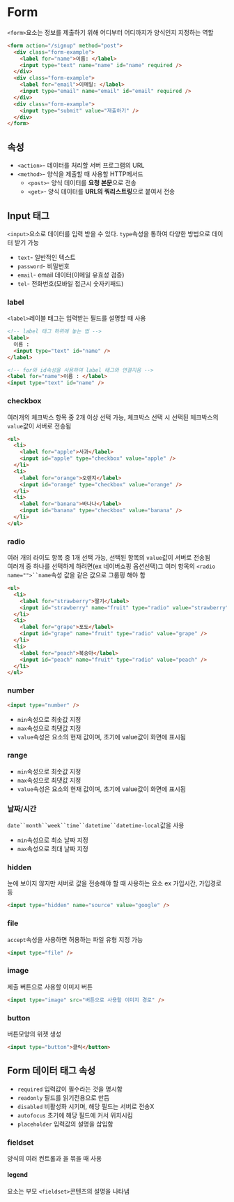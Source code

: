 # Form

`<form>`요소는 정보를 제출하기 위해 어디부터 어디까지가 양식인지 지정하는 역할

```html
<form action="/signup" method="post">
  <div class="form-example">
    <label for="name">이름: </label>
    <input type="text" name="name" id="name" required />
  </div>
  <div class="form-example">
    <label for="email">이메일: </label>
    <input type="email" name="email" id="email" required />
  </div>
  <div class="form-example">
    <input type="submit" value="제출하기" />
  </div>
</form>
```

## 속성

- `<action>`- 데이터를 처리할 서버 프로그램의 URL
- `<method>`- 양식을 제출할 때 사용할 HTTP메서드
  - `<post>`- 양식 데이터를 **요청 본문**으로 전송
  - `<get>`- 양식 데이터를 **URL의 쿼리스트링**으로 붙여서 전송

## Input 태그

`<input>`요소로 데이터를 입력 받을 수 있다. `type`속성을 통하여 다양한 방법으로 데이터 받기 가능

- `text`- 일반적인 텍스트
- `password`- 비밀번호
- `email`- email 데이터(이메일 유효성 검증)
- `tel`- 전화번호(모바일 접근시 숫자키패드)

### label

`<label>`레이블 태그는 입력받는 필드를 설명할 때 사용

```html
<!-- label 태그 하위에 놓는 법 -->
<label>
  이름 :
  <input type="text" id="name" />
</label>

<!-- for와 id속성을 사용하여 label 태그와 연결지음 -->
<label for="name">이름 : </label>
<input type="text" id="name" />
```

### checkbox

여러개의 체크박스 항목 중 2개 이상 선택 가능, 체크박스 선택 시 선택된 체크박스의 `value`값이 서버로 전송됨

```html
<ul>
  <li>
    <label for="apple">사과</label>
    <input id="apple" type="checkbox" value="apple" />
  </li>
  <li>
    <label for="orange">오렌지</label>
    <input id="orange" type="checkbox" value="orange" />
  </li>
  <li>
    <label for="banana">바나나</label>
    <input id="banana" type="checkbox" value="banana" />
  </li>
</ul>
```

### radio

여러 개의 라이도 항목 중 1개 선택 가능, 선택된 항목의 `value`값이 서버로 전송됨<br/>
여러개 중 하나를 선택하게 하려면(ex 네이버쇼핑 옵션선택)그 여러 항목의 ` <radio name="">``name `속성 값을 같은 값으로 그룹핑 해야 함

```html
<ul>
  <li>
    <label for="strawberry">딸기</label>
    <input id="strawberry" name="fruit" type="radio" value="strawberry" />
  </li>
  <li>
    <label for="grape">포도</label>
    <input id="grape" name="fruit" type="radio" value="grape" />
  </li>
  <li>
    <label for="peach">복숭아</label>
    <input id="peach" name="fruit" type="radio" value="peach" />
  </li>
</ul>
```

### number

```html
<input type="number" />
```

- `min`속성으로 최솟값 지정
- `max`속성으로 최댓값 지정
- `value`속성은 요소의 현재 값이며, 초기에 value값이 화면에 표시됨

### range

- `min`속성으로 최솟값 지정
- `max`속성으로 최댓값 지정
- `value`속성은 요소의 현재 값이며, 초기에 value값이 화면에 표시됨

### 날짜/시간

` date``month``week``time``datetime``datetime-local `값을 사용

- `min`속성으로 최소 날짜 지정
- `max`속성으로 최대 날짜 지정

### hidden

눈에 보이지 않지만 서버로 값을 전송해야 할 때 사용하는 요소
ex 가입시간, 가입경로 등

```html
<input type="hidden" name="source" value="google" />
```

### file

`accept`속성을 사용하면 허용하는 파일 유형 지정 가능

```html
<input type="file" />
```

### image

제출 버튼으로 사용할 이미지 버튼

```html
<input type="image" src="버튼으로 사용할 이미지 경로" />
```

### button

버튼모양의 위젯 생성

```html
<input type="button">클릭</button>
```

## Form 데이터 태그 속성

- `required`
  입력값이 필수라는 것을 명시함
- `readonly`
  필드를 읽기전용으로 만듬
- `disabled`
  비활성화 시키며, 해당 필드는 서버로 전송X
- `autofocus`
  초기에 해당 필드에 커서 위치시킴
- `placeholder`
  입력값의 설명을 삽입함

### fieldset

양식의 여러 컨트롤과 <label>을 묶을 때 사용

#### legend

요소는 부모 `<fieldset>`콘텐츠의 설명을 나타냄
